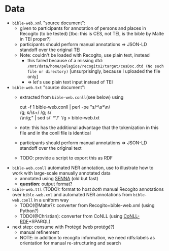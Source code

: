 # Data

- `bible-web.xml` "source document":
	- given to participants for annotation of persons and places in Recogito (to be tested)
	  [tbc: this is CES, not TEI, is the bible by Malte in TEI proper?]
 	- participants should perform manual annotations => JSON-LD standoff over the original TEI
 	- Note: couldn't be loaded with Recogito, use plain text, instead
 		- this failed because of a missing dtd: `/mnt/data/home/pelagios/recogito2/target/cesDoc.dtd (No such file or directory)` [unsurprisingly, because I uploaded the file only]
 		- => let's use plain text input instead of TEI
- `bible-web.txt` "source document":
	- extracted from `bible-web.conll`(see below) using

		cut -f 1  bible-web.conll | perl -pe "s/^\s*\n/<br>/g; s/\s+/ /g; s/<br>/\n/g;" | sed s/'  *'/' '/g > bible-web.txt
	
	- note: this has the additional advantage that the tokenization in this file and in the conll file is identical
 	- participants should perform manual annotations => JSON-LD standoff over the original text
 	- TODO: provide a script to export this as RDF
- `bible-web.conll` automated NER annotation, use to illustrate how to work with large-scale manually annotated data
	- annotated using [SENNA](https://ronan.collobert.com/senna/) (old but fast)
	- **question**: output format?
- `bible-web.ttl` (TODO): format to host *both* manual Recogito annotations over `bible-web.xml` and automated NER annotations from `bible-web.conll` in a uniform way
	- TODO(@Malte?): converter from Recogito+bible-web.xml (using Python?)
	- TODO(@Christian): converter from CoNLL (using [CoNLL-RDF](https://github.com/acoli-repo/conll-rdf)+SPARQL)
- next step: consume with Protégé (web protégé?)
	- manual refinement
	- NOTE: in addition to recogito information, we need rdfs:labels as orientation for manual re-structuring and search
